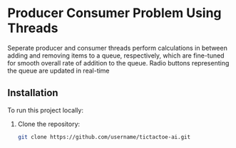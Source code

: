 

# Producer Consumer Problem Using Threads
Seperate producer and consumer threads perform calculations in between adding and removing items to a queue, respectively, which are fine-tuned for smooth overall rate of addition to the queue. Radio buttons representing the queue are updated in real-time


## Installation
To run this project locally:

1. Clone the repository:
   ```bash
   git clone https://github.com/username/tictactoe-ai.git

   
